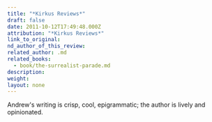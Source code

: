 ```yaml
---
title: "*Kirkus Reviews*"
draft: false
date: 2011-10-12T17:49:48.000Z
attribution: "*Kirkus Reviews*"
link_to_original:
nd_author_of_this_review:
related_author: .md
related_books:
  - book/the-surrealist-parade.md
description:
weight:
layout: none
---
```

Andrew's writing is crisp, cool, epigrammatic; the author is lively and opinionated.

